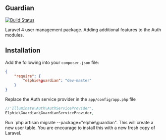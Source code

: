 ## Guardian

[![Build Status](https://travis-ci.org/theelphie/guardian.png?branch=master)](https://travis-ci.org/theelphie/guardian)

Laravel 4 user management package. Adding additional features to the Auth modules.

## Installation

Add the following into your `composer.json` file:

```json
{
	"require": {
		"elphie\guardian": "dev-master"
	}
}
```

Replace the Auth service provider in the `app/config/app.php` file

``` php
//'Illuminate\Auth\AuthServiceProvider',
Elphie\Guardian\GuardianServiceProvider,
```

Run `php artisan migrate --package="elphie\guardian". This will create a new user table. You are encourage to install this with a new fresh copy of Laravel.